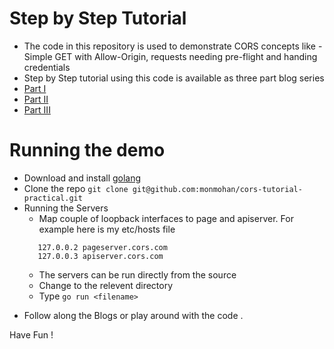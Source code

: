 # Step by Step Tutorial
* The code in this repository is used to demonstrate CORS concepts like - Simple GET with Allow-Origin, requests needing pre-flight and handing credentials
* Step by Step tutorial using this code is available as three part blog series
* [Part I](https://medium.com/@software_factotum/cross-origin-resource-sharing-a-hands-on-tutorial-fb19748cb3b7)
* [Part II](https://medium.com/@software_factotum/cross-origin-resource-sharing-a-hands-on-tutorial-part-ii-complex-requests-ed5be46fadcf)
* [Part III](https://medium.com/@software_factotum/cross-origin-resource-sharing-a-hands-on-tutorial-part-iii-cookies-a60ecbee0983)


# Running the demo
* Download and install [golang](https://golang.org/dl/)
* Clone the repo
    `git clone git@github.com:monmohan/cors-tutorial-practical.git`
* Running the Servers
    + Map couple of loopback interfaces to page and apiserver. For example here is my etc/hosts file
    ```
       127.0.0.2 pageserver.cors.com
       127.0.0.3 apiserver.cors.com
    ```
    + The servers can be run directly from the source
    + Change to the relevent directory
    + Type `go run <filename>`
- Follow along the Blogs or play around with the code .

Have Fun !

